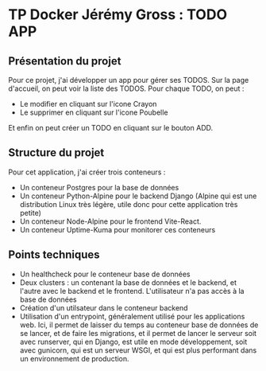 # TP Docker Jérémy Gross : TODO APP

## Présentation du projet

Pour ce projet, j'ai développer un app pour gérer ses TODOS. Sur la page d'accueil, on peut voir la liste des TODOS. Pour chaque TODO, on peut :

- Le modifier en cliquant sur l'icone Crayon
- Le supprimer en cliquant sur l'icone Poubelle

Et enfin on peut créer un TODO en cliquant sur le bouton ADD.

## Structure du projet

Pour cet application, j'ai créer trois conteneurs :

- Un conteneur Postgres pour la base de données
- Un conteneur Python-Alpine pour le backend Django (Alpine qui est une distribution Linux très légère, utile donc pour cette application très petite)
- Un conteneur Node-Alpine pour le frontend Vite-React.
- Un conteneur Uptime-Kuma pour monitorer ces conteneurs

## Points techniques

- Un healthcheck pour le conteneur base de données
- Deux clusters : un contenant la base de données et le backend, et l'autre avec le backend et le frontend. L'utilisateur n'a pas accès à la base de données
- Création d'un utilsateur dans le conteneur backend
- Utilisation d'un entrypoint, généralement utilisé pour les applications web. Ici, il permet de laisser du temps au conteneur base de données de se lancer, et de faire les migrations, et il permet de lancer le serveur soit avec runserver, qui en Django, est utile en mode développement, soit avec gunicorn, qui est un serveur WSGI, et qui est plus performant dans un environnement de production.
